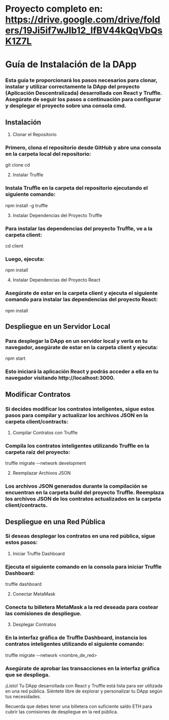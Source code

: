 # Proyecto completo en: https://drive.google.com/drive/folders/19Ji5if7wJIb12_lfBV44kQqVbQsK1Z7L

# Guía de Instalación de la DApp
### Esta guía te proporcionará los pasos necesarios para clonar, instalar y utilizar correctamente la DApp del proyecto (Aplicación Descentralizada) desarrollada con React y Truffle. Asegúrate de seguir los pasos a continuación para configurar y desplegar el proyecto sobre una consola cmd.

## Instalación
1. Clonar el Repositorio
### Primero, clona el repositorio desde GitHub y abre una consola en la carpeta local del repositorio:

git clone <TF-DDRC-160923>
cd <TF-DDRC-160923>

2. Instalar Truffle
### Instala Truffle en la carpeta del repositorio ejecutando el siguiente comando:
npm install -g truffle

3. Instalar Dependencias del Proyecto Truffle
### Para instalar las dependencias del proyecto Truffle, ve a la carpeta client:
cd client
### Luego, ejecuta:
npm install

4. Instalar Dependencias del Proyecto React
### Asegúrate de estar en la carpeta client y ejecuta el siguiente comando para instalar las dependencias del proyecto React:
npm install

## Despliegue en un Servidor Local
### Para desplegar la DApp en un servidor local y verla en tu navegador, asegúrate de estar en la carpeta client y ejecuta:
npm start
### Esto iniciará la aplicación React y podrás acceder a ella en tu navegador visitando http://localhost:3000.

## Modificar Contratos
### Si decides modificar los contratos inteligentes, sigue estos pasos para compilar y actualizar los archivos JSON en la carpeta client/contracts:
1. Compilar Contratos con Truffle
### Compila los contratos inteligentes utilizando Truffle en la carpeta raíz del proyecto:
truffle migrate --network development

2. Reemplazar Archivos JSON
### Los archivos JSON generados durante la compilación se encuentran en la carpeta build del proyecto Truffle. Reemplaza los archivos JSON de los contratos actualizados en la carpeta client/contracts.

## Despliegue en una Red Pública
### Si deseas desplegar los contratos en una red pública, sigue estos pasos:
1. Iniciar Truffle Dashboard
### Ejecuta el siguiente comando en la consola para iniciar Truffle Dashboard:
truffle dashboard

2. Conectar MetaMask
### Conecta tu billetera MetaMask a la red deseada para costear las comisiones de despliegue.

3. Desplegar Contratos
### En la interfaz gráfica de Truffle Dashboard, instancia los contratos inteligentes utilizando el siguiente comando:
truffle migrate --network <nombre_de_red>
### Asegúrate de aprobar las transacciones en la interfaz gráfica que se despliega.

¡Listo! Tu DApp desarrollada con React y Truffle está lista para ser utilizada en una red pública. Siéntete libre de explorar y personalizar tu DApp según tus necesidades.

Recuerda que debes tener una billetera con suficiente saldo ETH para cubrir las comisiones de despliegue en la red pública.
